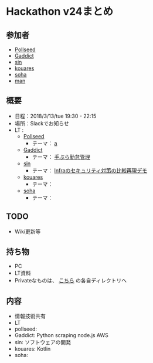 # Hackathon v24まとめ

## 参加者
* [Pollseed](https://github.com/pollseed)
* [Gaddict](https://github.com/Gaddict)
* [sin](https://github.com/ogasawaraShinnosuke)
* [kouares](https://github.com/kouares)
* [soha](https://github.com/soha)
* [man](???)

## 概要
* 日程：2018/3/13/tue 19:30 - 22:15
* 場所：Slackでお知らせ
* LT : 
  * [Pollseed](https://github.com/pollseed)
    * テーマ： [a](a)
  * [Gaddict](https://github.com/Gaddict)
    * テーマ： [手ぶら勤怠管理](https://github.com/gaddict)
  * [sin](https://github.com/ogasawaraShinnosuke)
    * テーマ： [Infraのセキュリティ対策の比較再現デモ](a)
  * [kouares](https://github.com/kouares)
    * テーマ： []()
  * [soha](https://github.com/soha)
    * テーマ： []()

## TODO
* Wiki更新等

## 持ち物
* PC
* LT資料
 * Privateなものは、 [こちら](https://github.com/ogasawaraShinnosuke/creator/tree/master/hackathon/users) の各自ディレクトリへ

## 内容
* 情報技術共有
* LT
* pollseed: 
* Gaddict: Python scraping node.js AWS
* sin: ソフトウェアの開発
* kouares: Kotlin
* soha: 
